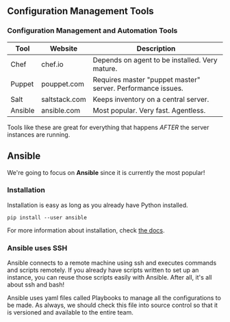 ## Configuration Management Tools

### Configuration Management and Automation Tools

| Tool    | Website       | Description                                                 |
|---------|---------------|-------------------------------------------------------------|
| Chef    | chef.io       | Depends on agent to be installed. Very mature.              |
| Puppet  | pouppet.com    | Requires master "puppet master" server. Performance issues. |
| Salt    | saltstack.com | Keeps inventory on a central server.                        |
| Ansible | ansible.com   | Most popular. Very fast. Agentless.                         |

Tools like these are great for everything that happens _AFTER_ the server instances are running.

## Ansible

We're going to focus on **Ansible** since it is currently the most popular!

### Installation

Installation is easy as long as you already have Python installed.
    
    pip install --user ansible 

For more information about installation, check [the docs](https://docs.ansible.com/ansible/latest/installation_guide/intro_installation.html).

### Ansible uses SSH

Ansible connects to a remote machine using ssh and executes commands and scripts remotely. If you already have scripts written to set up an instance, you can reuse those scripts easily with Ansible. After all, it's all about ssh and bash!

Ansible uses yaml files called Playbooks to manage all the configurations to be made. As always, we should check this file into source control so that it is versioned and available to the entire team.

